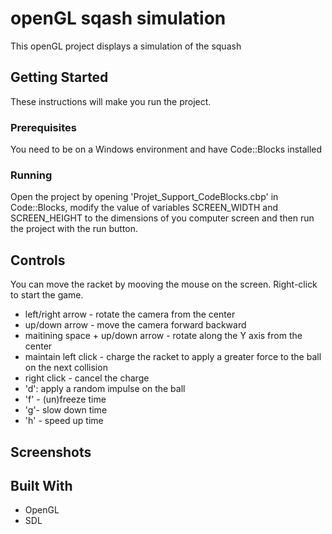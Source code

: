 # openGL sqash simulation
This openGL project displays a simulation of the squash

## Getting Started
These instructions will make you run the project.

### Prerequisites
You need to be on a Windows environment and have Code::Blocks installed

### Running
Open the project by opening 'Projet_Support_CodeBlocks.cbp' in Code::Blocks,
modify the value of variables SCREEN_WIDTH and SCREEN_HEIGHT to the dimensions of you computer screen and then run the project with the run button.

## Controls
You can move the racket by mooving the mouse on the screen.
Right-click to start the game.
* left/right arrow - rotate the camera from the center
* up/down arrow - move the camera forward backward
* maitining space + up/down arrow - rotate along the Y axis from the center
* maintain left click - charge the racket to apply a greater force to the ball on the next collision
* right click - cancel the charge
* 'd': apply a random impulse on the ball
* 'f' - (un)freeze time
* 'g'- slow down time
* 'h' - speed up time

## Screenshots


## Built With

* OpenGL
* SDL